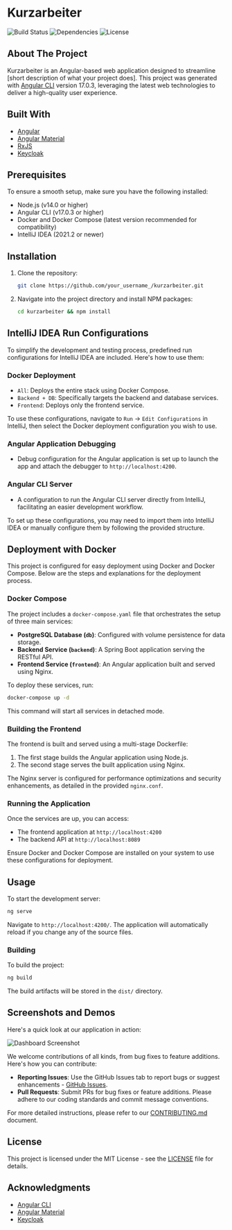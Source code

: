 # Kurzarbeiter

![Build Status](https://img.shields.io/badge/build-passing-brightgreen)
![Dependencies](https://img.shields.io/badge/dependencies-up%20to%20date-brightgreen)
![License](https://img.shields.io/badge/license-MIT-green)

## About The Project

Kurzarbeiter is an Angular-based web application designed to streamline [short description of what your project does]. This project was generated with [Angular CLI](https://github.com/angular/angular-cli) version 17.0.3, leveraging the latest web technologies to deliver a high-quality user experience.

## Built With

- [Angular](https://angular.io/)
- [Angular Material](https://material.angular.io/)
- [RxJS](https://rxjs.dev/)
- [Keycloak](https://www.keycloak.org/)

## Prerequisites

To ensure a smooth setup, make sure you have the following installed:

- Node.js (v14.0 or higher)
- Angular CLI (v17.0.3 or higher)
- Docker and Docker Compose (latest version recommended for compatibility)
- IntelliJ IDEA (2021.2 or newer)

## Installation

1. Clone the repository:

   ```sh
   git clone https://github.com/your_username_/kurzarbeiter.git
   ```

2. Navigate into the project directory and install NPM packages:

   ```sh
   cd kurzarbeiter && npm install
   ```

## IntelliJ IDEA Run Configurations

To simplify the development and testing process, predefined run configurations for IntelliJ IDEA are included. Here's how to use them:

### Docker Deployment

- `All`: Deploys the entire stack using Docker Compose.
- `Backend + DB`: Specifically targets the backend and database services.
- `Frontend`: Deploys only the frontend service.

To use these configurations, navigate to `Run` -> `Edit Configurations` in IntelliJ, then select the Docker deployment configuration you wish to use.

### Angular Application Debugging

- Debug configuration for the Angular application is set up to launch the app and attach the debugger to `http://localhost:4200`.

### Angular CLI Server

- A configuration to run the Angular CLI server directly from IntelliJ, facilitating an easier development workflow.

To set up these configurations, you may need to import them into IntelliJ IDEA or manually configure them by following the provided structure.

## Deployment with Docker

This project is configured for easy deployment using Docker and Docker Compose. Below are the steps and explanations for the deployment process.

### Docker Compose

The project includes a `docker-compose.yaml` file that orchestrates the setup of three main services:

- **PostgreSQL Database (`db`)**: Configured with volume persistence for data storage.
- **Backend Service (`backend`)**: A Spring Boot application serving the RESTful API.
- **Frontend Service (`frontend`)**: An Angular application built and served using Nginx.

To deploy these services, run:

```bash
docker-compose up -d
```

This command will start all services in detached mode.

### Building the Frontend

The frontend is built and served using a multi-stage Dockerfile:

1. The first stage builds the Angular application using Node.js.
2. The second stage serves the built application using Nginx.

The Nginx server is configured for performance optimizations and security enhancements, as detailed in the provided `nginx.conf`.

### Running the Application

Once the services are up, you can access:

- The frontend application at `http://localhost:4200`
- The backend API at `http://localhost:8089`

Ensure Docker and Docker Compose are installed on your system to use these configurations for deployment.

## Usage

To start the development server:

```sh
ng serve
```

Navigate to `http://localhost:4200/`. The application will automatically reload if you change any of the source files.

### Building

To build the project:

```sh
ng build
```

The build artifacts will be stored in the `dist/` directory.

## Screenshots and Demos

Here's a quick look at our application in action:

![Dashboard Screenshot](link-to-screenshot.png)

We welcome contributions of all kinds, from bug fixes to feature additions. Here's how you can contribute:

- **Reporting Issues**: Use the GitHub Issues tab to report bugs or suggest enhancements - [GitHub Issues](https://github.com/wzsaz/kurzarbeiter/issues).
- **Pull Requests**: Submit PRs for bug fixes or feature additions. Please adhere to our coding standards and commit message conventions.

For more detailed instructions, please refer to our [CONTRIBUTING.md](CONTRIBUTING.md) document.

## License

This project is licensed under the MIT License - see the [LICENSE](https://github.com/your_username_/kurzarbeiter/blob/main/LICENSE) file for details.

## Acknowledgments

- [Angular CLI](https://github.com/angular/angular-cli)
- [Angular Material](https://material.angular.io/)
- [Keycloak](https://www.keycloak.org/)
